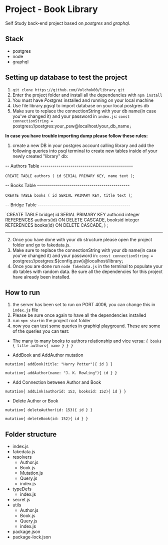 # Project - Book Library 
Self Study back-end project based on _postgres_ and _graphql_.

## Stack
* postgres
* node
* graphql

## Setting up database to test the project
1) `git clone https://github.com/Volchok00/library.git`
1) Enter the project folder and install all the dependencies with `npm install` 
2) You must have _Postgres_ installed and running on your local machine
3) Use file library.pgsql to import database on your local postgres db
4) Make sure to replace the connectionString with your db name(in case you've changed it) and your password in `index.js`:
`const connectionString = `postgres://postgres:your_psw@localhost/your_db_name`;`

**In case you have trouble importing dump please follow these rules:**
1) create a new DB in your postgres account calling library and add the following queries into psql terminal to create new tables inside of your newly created "library" db:

-- Authors Table ----------------------------------------------

`CREATE TABLE authors (
    id SERIAL PRIMARY KEY,
    name text
)`;

-- Books Table ----------------------------------------------

`CREATE TABLE books (
    id SERIAL PRIMARY KEY,
    title text
)`;

-- Bridge Table ----------------------------------------------

`CREATE TABLE bridge( 
    id SERIAL PRIMARY KEY
    authorid integer REFERENCES authors(id) ON DELETE CASCADE,
    booksid integer REFERENCES books(id) ON DELETE CASCADE,
  )
;

 -------------------------------------------------------------
 
2) Once you have done with your db structure please open the project folder and go to fakedata.js.
3) Make sure to replace the connectionString with your db name(in case you've changed it) and your password in:
`const connectionString = `postgres://postgres:${config.psw}@localhost/library`;` 
4) Once you are done run `node fakedata.js` in the terminal to populate your db tables with random data. Be sure all the dependencies for this project have already been installed. 

## How to run

1) the server has been set to run on PORT 4006, you can change this in `index.js` file
2) Please be sure once again to have all the dependencies installed
3) run `npm start`in the project root folder
4) now you can test some queries in graphiql playground. These are some of the queries you can test:

* The many to many books to authors relationship and vice versa:
`{
  books {
    title
    authors{
      name
    }
  }
}`

* AddBook and AddAuthor mutation

`mutation{
  addBook(title: "Harry Potter"){
    id
  }
}`

`mutation{
  addAuthor(name: "J. K. Rowling"){
    id
  }
}
`
* Add Connection between Author and Book

`mutation{
  addLink(authorid: 153, booksid: 152){
    id
  }
}`

* Delete Author or Book

`mutation{
  deleteAuthor(id: 153){
    id
  }
}`

`mutation{
  deleteBook(id: 152){
    id
  }
}`

## Folder structure
* index.js
* fakedata.js
* resolvers
  * Author.js
  * Book.js
  * Mutation.js
  * Query.js
  * index.js
* typeDefs
  * index.js
* secret.js
* utils
  * Author.js
  * Book.js
  * Query.js
  * index.js
* package.json
* package-lock.json
